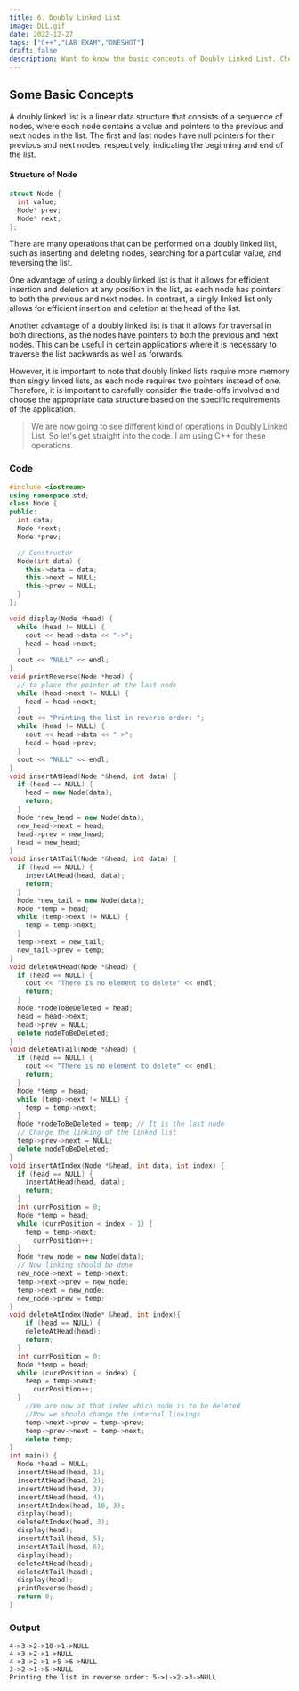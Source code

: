 ```yaml
---
title: 6. Doubly Linked List 
image: DLL.gif
date: 2022-12-27
tags: ["C++","LAB EXAM","ONESHOT"]
draft: false
description: Want to know the basic concepts of Doubly Linked List. Check out this blog.
---
```

## Some Basic Concepts
A doubly linked list is a linear data structure that consists of a sequence of nodes, where each node contains a value and pointers to the previous and next nodes in the list. The first and last nodes have null pointers for their previous and next nodes, respectively, indicating the beginning and end of the list.

#### Structure of Node
```c
struct Node {
  int value;
  Node* prev;
  Node* next;
};
```
There are many operations that can be performed on a doubly linked list, such as inserting and deleting nodes, searching for a particular value, and reversing the list.

One advantage of using a doubly linked list is that it allows for efficient insertion and deletion at any position in the list, as each node has pointers to both the previous and next nodes. In contrast, a singly linked list only allows for efficient insertion and deletion at the head of the list.

Another advantage of a doubly linked list is that it allows for traversal in both directions, as the nodes have pointers to both the previous and next nodes. This can be useful in certain applications where it is necessary to traverse the list backwards as well as forwards.

However, it is important to note that doubly linked lists require more memory than singly linked lists, as each node requires two pointers instead of one. Therefore, it is important to carefully consider the trade-offs involved and choose the appropriate data structure based on the specific requirements of the application.

> We are now going to see different kind of operations in Doubly Linked List. So let's get straight into the code. I am using C++ for these operations.

### Code
```cpp
#include <iostream>
using namespace std;
class Node {
public:
  int data;
  Node *next;
  Node *prev;

  // Constructor
  Node(int data) {
    this->data = data;
    this->next = NULL;
    this->prev = NULL;
  }
};

void display(Node *head) {
  while (head != NULL) {
    cout << head->data << "->";
    head = head->next;
  }
  cout << "NULL" << endl;
}
void printReverse(Node *head) {
  // to place the pointer at the last node
  while (head->next != NULL) {
    head = head->next;
  }
  cout << "Printing the list in reverse order: ";
  while (head != NULL) {
    cout << head->data << "->";
    head = head->prev;
  }
  cout << "NULL" << endl;
}
void insertAtHead(Node *&head, int data) {
  if (head == NULL) {
    head = new Node(data);
    return;
  }
  Node *new_head = new Node(data);
  new_head->next = head;
  head->prev = new_head;
  head = new_head;
}
void insertAtTail(Node *&head, int data) {
  if (head == NULL) {
    insertAtHead(head, data);
    return;
  }
  Node *new_tail = new Node(data);
  Node *temp = head;
  while (temp->next != NULL) {
    temp = temp->next;
  }
  temp->next = new_tail;
  new_tail->prev = temp;
}
void deleteAtHead(Node *&head) {
  if (head == NULL) {
    cout << "There is no element to delete" << endl;
    return;
  }
  Node *nodeToBeDeleted = head;
  head = head->next;
  head->prev = NULL;
  delete nodeToBeDeleted;
}
void deleteAtTail(Node *&head) {
  if (head == NULL) {
    cout << "There is no element to delete" << endl;
    return;
  }
  Node *temp = head;
  while (temp->next != NULL) {
    temp = temp->next;
  }
  Node *nodeToBeDeleted = temp; // It is the last node
  // Change the linking of the linked list
  temp->prev->next = NULL;
  delete nodeToBeDeleted;
}
void insertAtIndex(Node *&head, int data, int index) {
  if (head == NULL) {
    insertAtHead(head, data);
    return;
  }
  int currPosition = 0;
  Node *temp = head;
  while (currPosition < index - 1) {
    temp = temp->next;
	  currPosition++;
  }
  Node *new_node = new Node(data);
  // Now linking should be done
  new_node->next = temp->next;
  temp->next->prev = new_node;
  temp->next = new_node;
  new_node->prev = temp;
}
void deleteAtIndex(Node* &head, int index){
	if (head == NULL) {
    deleteAtHead(head);
    return;
  }
  int currPosition = 0;
  Node *temp = head;
  while (currPosition < index) {
    temp = temp->next;
	  currPosition++;
  }
	//We are now at that index which node is to be deleted
	//Now we should change the internal linkings
	temp->next->prev = temp->prev;
	temp->prev->next = temp->next;
	delete temp;
}
int main() {
  Node *head = NULL;
  insertAtHead(head, 1);
  insertAtHead(head, 2);
  insertAtHead(head, 3);
  insertAtHead(head, 4);
  insertAtIndex(head, 10, 3);
  display(head);
  deleteAtIndex(head, 3);
  display(head);
  insertAtTail(head, 5);
  insertAtTail(head, 6);
  display(head);
  deleteAtHead(head);
  deleteAtTail(head);
  display(head);
  printReverse(head);
  return 0;
}
```
### Output
```
4->3->2->10->1->NULL
4->3->2->1->NULL
4->3->2->1->5->6->NULL
3->2->1->5->NULL
Printing the list in reverse order: 5->1->2->3->NULL
```
